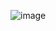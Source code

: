 ![image](https://github.com/ClauAcosta/proyecto-html/assets/134286236/f084eae9-6399-4d80-bf70-58d99cdf2eb1)
